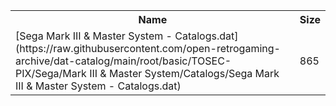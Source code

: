 <table>
<tr><th>Name</th><th>Size</th></tr>
<tr><td>[Sega Mark III & Master System - Catalogs.dat](https://raw.githubusercontent.com/open-retrogaming-archive/dat-catalog/main/root/basic/TOSEC-PIX/Sega/Mark III & Master System/Catalogs/Sega Mark III & Master System - Catalogs.dat)</td><td>865</td></tr>
</table>
